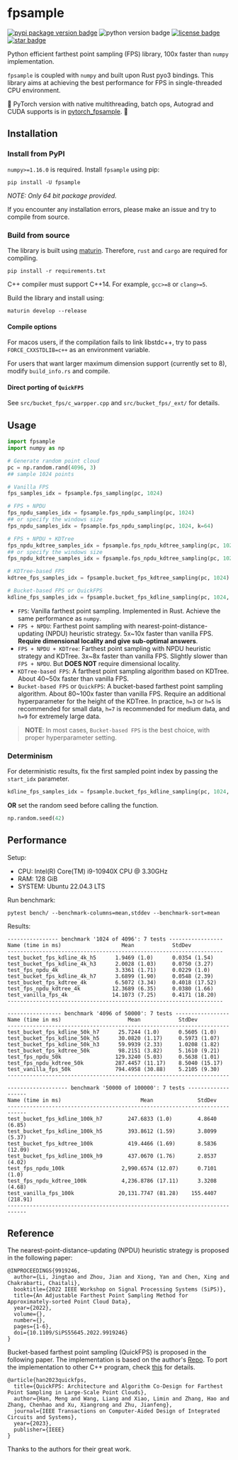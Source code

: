 # fpsample
[![pypi package version badge](https://img.shields.io/pypi/v/fpsample)](https://pypi.org/project/fpsample/)
![python version badge](https://img.shields.io/badge/python-%3E%3D3.7-blue)
[![license badge](https://img.shields.io/github/license/leonardodalinky/fpsample)](https://github.com/leonardodalinky/fpsample/blob/main/LICENSE)
[![star badge](https://img.shields.io/github/stars/leonardodalinky/fpsample?style=social)](https://github.com/leonardodalinky/fpsample)

Python efficient farthest point sampling (FPS) library, 100x faster than `numpy` implementation.

`fpsample` is coupled with `numpy` and built upon Rust pyo3 bindings. This library aims at achieving the best performance for FPS in single-threaded CPU environment.

🎉 PyTorch version with native multithreading, batch ops, Autograd and CUDA supports is in [pytorch_fpsample](https://github.com/leonardodalinky/pytorch_fpsample). 🎉

## Installation

### Install from PyPI

`numpy>=1.16.0` is required. Install `fpsample` using pip:

```shell
pip install -U fpsample
```

*NOTE: Only 64 bit package provided.*

If you encounter any installation errors, please make an issue and try to compile from source.

### Build from source

The library is built using [maturin](https://github.com/PyO3/maturin). Therefore, `rust` and `cargo` are required for compiling.

```shell
pip install -r requirements.txt
```

C++ compiler must support C++14. For example, `gcc>=8` or `clang>=5`.

Build the library and install using:
```shell
maturin develop --release
```

#### Compile options

For macos users, if the compilation fails to link libstdc++, try to pass `FORCE_CXXSTDLIB=c++` as an environment variable.

For users that want larger maximum dimension support (currently set to 8), modify `build_info.rs` and compile.

#### Direct porting of `QuickFPS`

See `src/bucket_fps/c_warpper.cpp` and `src/bucket_fps/_ext/` for details.

## Usage

```python
import fpsample
import numpy as np

# Generate random point cloud
pc = np.random.rand(4096, 3)
## sample 1024 points

# Vanilla FPS
fps_samples_idx = fpsample.fps_sampling(pc, 1024)

# FPS + NPDU
fps_npdu_samples_idx = fpsample.fps_npdu_sampling(pc, 1024)
## or specify the windows size
fps_npdu_samples_idx = fpsample.fps_npdu_sampling(pc, 1024, k=64)

# FPS + NPDU + KDTree
fps_npdu_kdtree_samples_idx = fpsample.fps_npdu_kdtree_sampling(pc, 1024)
## or specify the windows size
fps_npdu_kdtree_samples_idx = fpsample.fps_npdu_kdtree_sampling(pc, 1024, k=64)

# KDTree-based FPS
kdtree_fps_samples_idx = fpsample.bucket_fps_kdtree_sampling(pc, 1024)

# Bucket-based FPS or QuickFPS
kdline_fps_samples_idx = fpsample.bucket_fps_kdline_sampling(pc, 1024, h=3)
```

* `FPS`: Vanilla farthest point sampling. Implemented in Rust. Achieve the same performance as `numpy`.
* `FPS + NPDU`: Farthest point sampling with nearest-point-distance-updating (NPDU) heuristic strategy. 5x~10x faster than vanilla FPS. **Require dimensional locality and give sub-optimal answers**.
* `FPS + NPDU + KDTree`: Farthest point sampling with NPDU heuristic strategy and KDTree. 3x~8x faster than vanilla FPS. Slightly slower than `FPS + NPDU`. But **DOES NOT** require dimensional locality.
* `KDTree-based FPS`: A farthest point sampling algorithm based on KDTree. About 40~50x faster than vanilla FPS.
* `Bucket-based FPS` or `QuickFPS`: A bucket-based farthest point sampling algorithm. About 80~100x faster than vanilla FPS. Require an additional hyperparameter for the height of the KDTree. In practice, `h=3` or `h=5` is recommended for small data, `h=7` is recommended for medium data, and `h=9` for extremely large data.

> **NOTE**: In most cases, `Bucket-based FPS` is the best choice, with proper hyperparameter setting.

### Determinism

For deterministic results, fix the first sampled point index by passing the `start_idx` parameter.
```python
kdline_fps_samples_idx = fpsample.bucket_fps_kdline_sampling(pc, 1024, h=3, start_idx=0)
```

**OR** set the random seed before calling the function.
```python
np.random.seed(42)
```

## Performance
Setup:
  - CPU: Intel(R) Core(TM) i9-10940X CPU @ 3.30GHz
  - RAM: 128 GiB
  - SYSTEM: Ubuntu 22.04.3 LTS

Run benchmark:
```shell
pytest bench/ --benchmark-columns=mean,stddev --benchmark-sort=mean
```

Results:
```
---------------- benchmark '1024 of 4096': 7 tests -----------------
Name (time in ms)                   Mean            StdDev
--------------------------------------------------------------------
test_bucket_fps_kdline_4k_h5      1.9469 (1.0)      0.0354 (1.54)
test_bucket_fps_kdline_4k_h3      2.0028 (1.03)     0.0750 (3.27)
test_fps_npdu_4k                  3.3361 (1.71)     0.0229 (1.0)
test_bucket_fps_kdline_4k_h7      3.6899 (1.90)     0.0548 (2.39)
test_bucket_fps_kdtree_4k         6.5072 (3.34)     0.4018 (17.52)
test_fps_npdu_kdtree_4k          12.3689 (6.35)     0.0380 (1.66)
test_vanilla_fps_4k              14.1073 (7.25)     0.4171 (18.20)
--------------------------------------------------------------------

----------------- benchmark '4096 of 50000': 7 tests -----------------
Name (time in ms)                     Mean            StdDev
----------------------------------------------------------------------
test_bucket_fps_kdline_50k_h7      25.7244 (1.0)      0.5605 (1.0)
test_bucket_fps_kdline_50k_h5      30.0820 (1.17)     0.5973 (1.07)
test_bucket_fps_kdline_50k_h3      59.9939 (2.33)     1.0208 (1.82)
test_bucket_fps_kdtree_50k         98.2151 (3.82)     5.1610 (9.21)
test_fps_npdu_50k                 129.3240 (5.03)     0.5638 (1.01)
test_fps_npdu_kdtree_50k          287.4457 (11.17)    8.5040 (15.17)
test_vanilla_fps_50k              794.4958 (30.88)    5.2105 (9.30)
----------------------------------------------------------------------

------------------- benchmark '50000 of 100000': 7 tests -------------------
Name (time in ms)                         Mean              StdDev
----------------------------------------------------------------------------
test_bucket_fps_kdline_100k_h7        247.6833 (1.0)        4.8640 (6.85)
test_bucket_fps_kdline_100k_h5        393.8612 (1.59)       3.8099 (5.37)
test_bucket_fps_kdtree_100k           419.4466 (1.69)       8.5836 (12.09)
test_bucket_fps_kdline_100k_h9        437.0670 (1.76)       2.8537 (4.02)
test_fps_npdu_100k                  2,990.6574 (12.07)      0.7101 (1.0)
test_fps_npdu_kdtree_100k           4,236.8786 (17.11)      3.3208 (4.68)
test_vanilla_fps_100k              20,131.7747 (81.28)    155.4407 (218.91)
----------------------------------------------------------------------------
```

## Reference
The nearest-point-distance-updating (NPDU) heuristic strategy is proposed in the following paper:
```
@INPROCEEDINGS{9919246,
  author={Li, Jingtao and Zhou, Jian and Xiong, Yan and Chen, Xing and Chakrabarti, Chaitali},
  booktitle={2022 IEEE Workshop on Signal Processing Systems (SiPS)},
  title={An Adjustable Farthest Point Sampling Method for Approximately-sorted Point Cloud Data},
  year={2022},
  volume={},
  number={},
  pages={1-6},
  doi={10.1109/SiPS55645.2022.9919246}
}
```

Bucket-based farthest point sampling (QuickFPS) is proposed in the following paper. The implementation is based on the author's [Repo](https://github.com/hanm2019/bucket-based_farthest-point-sampling_CPU). To port the implementation to other C++ program, check [this](https://github.com/leonardodalinky/fpsample/tree/main/src/bucket_fps/_ext) for details.
```
@article{han2023quickfps,
  title={QuickFPS: Architecture and Algorithm Co-Design for Farthest Point Sampling in Large-Scale Point Clouds},
  author={Han, Meng and Wang, Liang and Xiao, Limin and Zhang, Hao and Zhang, Chenhao and Xu, Xiangrong and Zhu, Jianfeng},
  journal={IEEE Transactions on Computer-Aided Design of Integrated Circuits and Systems},
  year={2023},
  publisher={IEEE}
}
```

Thanks to the authors for their great work.
